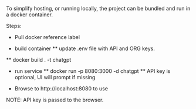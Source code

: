 To simplify hosting, or running locally, the project can be bundled and run in a docker container.


Steps:
* Pull docker reference label

* build container
** update .env file with API and ORG keys.

** docker build . -t chatgpt

* run service
** docker run -p 8080:3000   -d chatgpt
** API key is optional, UI will prompt if missing

* Browse to http://localhost:8080 to use


NOTE:  API key is passed to the browser.

